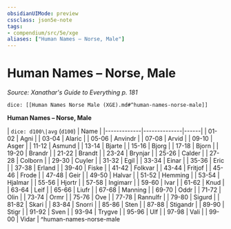 ```yaml
---
obsidianUIMode: preview
cssclass: json5e-note
tags:
- compendium/src/5e/xge
aliases: ["Human Names – Norse, Male"]
---
```

# Human Names – Norse, Male
*Source: Xanathar's Guide to Everything p. 181* 

`dice: [[Human Names Norse Male (XGE).md#^human-names-norse-male]]`

**Human Names – Norse, Male**

| `dice: d100\|avg` (`d100`) | Name |
|-------------|--------------|------|
| 01-02 | Agni |
| 03-04 | Alaric |
| 05-06 | Anvindr |
| 07-08 | Arvid |
| 09-10 | Asger |
| 11-12 | Asmund |
| 13-14 | Bjarte |
| 15-16 | Bjorg |
| 17-18 | Bjorn |
| 19-20 | Brandr |
| 21-22 | Brandt |
| 23-24 | Brynjar |
| 25-26 | Calder |
| 27-28 | Colborn |
| 29-30 | Cuyler |
| 31-32 | Egil |
| 33-34 | Einar |
| 35-36 | Eric |
| 37-38 | Erland |
| 39-40 | Fiske |
| 41-42 | Folkvar |
| 43-44 | Fritjof |
| 45-46 | Frode |
| 47-48 | Geir |
| 49-50 | Halvar |
| 51-52 | Hemming |
| 53-54 | Hjalmar |
| 55-56 | Hjortr |
| 57-58 | Ingimarr |
| 59-60 | Ivar |
| 61-62 | Knud |
| 63-64 | Leif |
| 65-66 | Liufr |
| 67-68 | Manning |
| 69-70 | Oddr |
| 71-72 | Olin |
| 73-74 | Ormr |
| 75-76 | Ove |
| 77-78 | Rannulfr |
| 79-80 | Sigurd |
| 81-82 | Skari |
| 83-84 | Snorri |
| 85-86 | Sten |
| 87-88 | Stigandr |
| 89-90 | Stigr |
| 91-92 | Sven |
| 93-94 | Trygve |
| 95-96 | Ulf |
| 97-98 | Vali |
| 99-00 | Vidar |
^human-names-norse-male